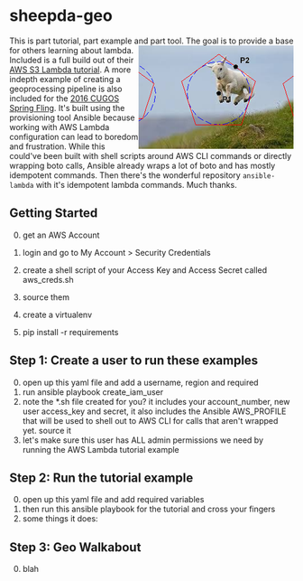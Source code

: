 # sheepda-geo
This is part tutorial, part example and part tool. The goal is to provide a base for others learning about lambda.
<img align="right" src="images/jump.jpg"/>
Included is a full build out of their [AWS S3 Lambda tutorial](http://docs.aws.amazon.com/lambda/latest/dg/with-s3-example.html). A more indepth example of creating a geoprocessing pipeline is also included for the [2016 CUGOS Spring Fling](http://cugos.org/2016-spring-fling/). It's built using the provisioning tool Ansible because working with AWS Lambda configuration can lead to boredom and frustration. While this could've been built with shell scripts around AWS CLI commands or directly wrapping boto calls, Ansible already wraps a lot of boto and has mostly idempotent commands. Then there's the wonderful repository `ansible-lambda` with it's idempotent lambda commands. Much thanks.

## Getting Started
0. get an AWS Account
0. login and go to My Account > Security Credentials
0. create a shell script of your Access Key and Access Secret called aws_creds.sh
0. source them

0. create a virtualenv
0. pip install -r requirements

## Step 1: Create a user to run these examples
0. open up this yaml file and add a username, region and required
0. run ansible playbook create_iam_user
0. note the *.sh file created for you? 
   it includes your account_number,
   new user access_key and secret, it also includes the Ansible AWS_PROFILE
   that will be used to shell out to AWS CLI for calls that aren't wrapped yet. source it
0. let's make sure this user has ALL admin permissions we need
   by running the AWS Lambda tutorial example

## Step 2: Run the tutorial example
0. open up this yaml file and add required variables
0. then run this ansible playbook for the tutorial and cross your fingers
0. some things it does:

## Step 3: Geo Walkabout
0. blah


